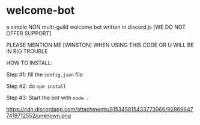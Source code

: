 # welcome-bot
a simple NON multi-guild welcome bot written in discord.js [WE DO NOT OFFER SUPPORT]

PLEASE MENTION ME [WINSTON] WHEN USING THIS CODE OR U WILL BE IN BIG TROUBLE

HOW TO INSTALL:

Step #1: fill the ```config.json``` file

Step #2: do ```npm install```

Step #3: Start the bot with ```node .```

https://cdn.discordapp.com/attachments/815345815433773066/928696477419712552/unknown.png
